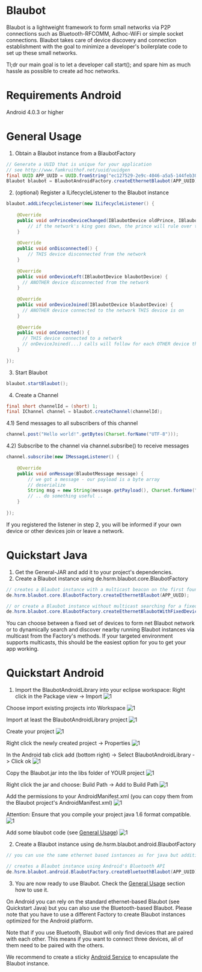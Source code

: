 Blaubot
=======
Blaubot is a lightweight framework to form small networks via P2P connections such as Bluetooth-RFCOMM, Adhoc-WiFi or simple socket connections.
Blaubot takes care of device discovery and connection establishment with the goal to minimize a developer's boilerplate code to set up these small networks.

Tl;dr our main goal is to let a developer call start(); and spare him as much hassle as possible to create ad hoc networks.

Requirements Android
=======
Android 4.0.3 or higher

<a name="general_usage"></a>General Usage
=======
1) Obtain a Blaubot instance from a BlaubotFactory
```java
// Generate a UUID that is unique for your application
// see http://www.famkruithof.net/uuid/uuidgen
final UUID APP_UUID = UUID.fromString("ec127529-2e9c-4046-a5a5-144feb30465f"); 
Blaubot blaubot = BlaubotAndroidFactory.createEthernetBlaubot(APP_UUID);
```
2) (optional) Register a ILifecycleListener to the Blaubot instance
```java
blaubot.addLifecycleListener(new ILifecycleListener() {
			
	@Override
	public void onPrinceDeviceChanged(IBlaubotDevice oldPrince,	IBlaubotDevice newPrince) {
	    // if the network's king goes down, the prince will rule over the remaining peasants
	}
	
	@Override
	public void onDisconnected() {
	 	// THIS device disconnected from the network
	}
	
	@Override
	public void onDeviceLeft(IBlaubotDevice blaubotDevice) {
	  // ANOTHER device disconnected from the network
	}
	
	@Override
	public void onDeviceJoined(IBlaubotDevice blaubotDevice) {
	  // ANOTHER device connected to the network THIS device is on
	}
	
	@Override
	public void onConnected() {
	  // THIS device connected to a network
	  // onDeviceJoined(...) calls will follow for each OTHER device that was already connected
	}
	
});
```
3) Start Blaubot
```java
blaubot.startBlaubot();
```
4) Create a Channel 
```java
final short channelId = (short) 1;
final IChannel channel = blaubot.createChannel(channelId);
```
4.1) Send messages to all subscribers of this channel
```java
channel.post("Hello world!".getBytes(Charset.forName("UTF-8")));
```
4.2) Subscribe to the channel via channel.subsribe(<YourListener>) to receive messages
```java
channel.subscribe(new IMessageListener() {
	
	@Override
	public void onMessage(BlaubotMessage message) {
		// we got a message - our payload is a byte array
		// deserialize
		String msg = new String(message.getPayload(), Charset.forName("UTF-8"));
		// .. do something useful ..
	}
	
});
```

If you registered the listener in step 2, you will be informed if your own device or other devices join or leave a network.

Quickstart Java
=======
1. Get the General-JAR and add it to your project's dependencies.
2. Create a Blaubot instance using de.hsrm.blaubot.core.BlaubotFactory
```java
// creates a Blaubot instance with a multicast beacon on the first found local interface
de.hsrm.blaubot.core.BlaubotFactory.createEthernetBlaubot(APP_UUID);

// or create a Blaubot instance without multicast searching for a fixed set of devices by their ip addresses
de.hsrm.blaubot.core.BlaubotFactory.createEthernetBlaubotWithFixedDevices(...);
```

You can choose between a fixed set of devices to form net Blaubot network or to dynamically search and discover nearby running Blaubot instances via multicast from the Factory's methods. 
If your targeted environment supports multicasts, this should be the easiest option for you to get your app working.


Quickstart Android
=======

1. Import the BlaubotAndroidLibrary into your eclipse workspace:
Right click in the Package view -> Import
![1](img/1.png "Right click in the Package view -> Import")

Choose import existing projects into Workspace
![1](img/3.png "Choose import existing projects into Workspace")

Import at least the BlaubotAndroidLibrary project
![1](img/4.png "Import at least the BlaubotAndroidLibrary project")

Create your project 
![1](img/5.png "Create your project")

Right click the newly created project -> Properties
![1](img/8.png "Right click the newly created project -> Properties")

In the Android tab click add (bottom right) -> Select BlaubotAndroidLibrary -> Click ok
![1](img/9.png "In the Android tab click add (bottom right) -> Select BlaubotAndroidLibrary -> Click ok")

Copy the Blaubot.jar into the libs folder of YOUR project
![1](img/10.png "Copy the Blaubot.jar into the libs folder of YOUR project")

Right click the jar and choose: Build Path -> Add to Build Path
![1](img/11.png "Right click the jar and choose: Build Path -> Add to Build Path")

Add the permissions to your AndroidManifest.xml (you can copy them from the Blaubot project's AndroidManifest.xml)
![1](img/12.png "Add the permissions to your AndroidManifest.xml (you can copy them from the Blaubot project's AndroidManifest.xml)")

Attention: Ensure that you compile your project java 1.6 format compatible.
![1](img/13.png "Attention: Ensure that you compile your project java 1.6 format compatible.")

Add some blaubot code (see [General Usage](#general_usage))
![1](img/14.png "Add some blaubot code (see [General Usage](#general_usage))")


2. Create a Blaubot instance using de.hsrm.blaubot.android.BlaubotFactory
```java
// you can use the same ethernet based isntances as for java but additionally:

// creates a Blaubot instance using Android's Bluetooth API
de.hsrm.blaubot.android.BlaubotFactory.createBluetoothBlaubot(APP_UUID);
```

3. You are now ready to use Blaubot. Check the [General Usage](#general_usage) section how to use it.

On Android you can rely on the standard ethernet-based Blaubot (see Quickstart Java) but you can also use the Bluetooth-based Blaubot.
Please note that you have to use a different Factory to create Blaubot instances optimized for the Android platform.

Note that if you use Bluetooth, Blaubot will only find devices that are paired with each other. This means if you want to connect three devices, all of them need to be paired with the others.

We recommend to create a sticky [Android Service](http://developer.android.com/guide/components/services.html) to encapsulate the Blaubot instance.